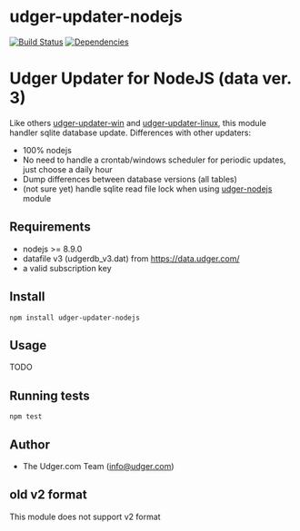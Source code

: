 # udger-updater-nodejs
[![Build Status](https://travis-ci.org/udger/udger-updater-nodejs.svg?branch=master)](https://travis-ci.org/udger/udger-updater-nodejs)
[![Dependencies](https://david-dm.org/udger/udger-updater-nodejs.svg)](https://david-dm.org/udger/udger-updater-nodejs)

# Udger Updater for NodeJS (data ver. 3)
Like others [udger-updater-win](https://github.com/udger/udger-updater-win) and [udger-updater-linux](https://github.com/udger/udger-updater-linux),
this module handler sqlite database update. Differences with other updaters:

* 100% nodejs
* No need to handle a crontab/windows scheduler for periodic updates, just choose a daily hour
* Dump differences between database versions (all tables)
* (not sure yet) handle sqlite read file lock when using [udger-nodejs](https://github.com/udger/udger-nodejs) module

## Requirements
 - nodejs >= 8.9.0
 - datafile v3 (udgerdb_v3.dat) from https://data.udger.com/
 - a valid subscription key

## Install
    npm install udger-updater-nodejs


## Usage

TODO

## Running tests
    npm test


## Author
- The Udger.com Team (info@udger.com)


## old v2 format
This module does not support v2 format

